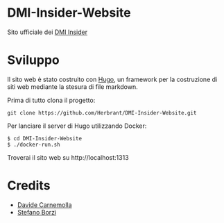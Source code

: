 # DMI-Insider-Website
Sito ufficiale dei [DMI Insider](https://herbrant.github.io/DMI-Insider-Website)

# Sviluppo
Il sito web è stato costruito con [Hugo](https://gohugo.io/), un framework per la costruzione di siti web mediante la stesura di file markdown.

Prima di tutto clona il progetto:
```
git clone https://github.com/Herbrant/DMI-Insider-Website.git
```
Per lanciare il server di Hugo utilizzando Docker:
```
$ cd DMI-Insider-Website
$ ./docker-run.sh
```

Troverai il sito web su http://localhost:1313

# Credits
- [Davide Carnemolla](https://github.com/Herbrant/)
- [Stefano Borzì](https://github.com/Helias)
